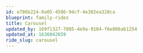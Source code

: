 ```yaml
---
id: e786b224-0a05-4586-94cf-4e302ea320ca
blueprint: family-rides
title: Carousel
updated_by: 169f1327-7085-4e9a-9104-f6e806ab1254
updated_at: 1636042659
ride_slug: carousel
---
```

